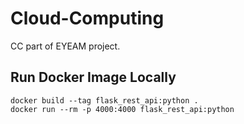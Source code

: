 # Cloud-Computing
CC part of EYEAM project.

## Run Docker Image Locally
```
docker build --tag flask_rest_api:python . 
docker run --rm -p 4000:4000 flask_rest_api:python
```
